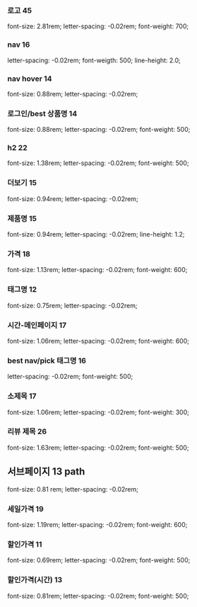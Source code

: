 ### 로고 45
font-size: 2.81rem; letter-spacing: -0.02rem; font-weight: 700;
### nav 16
letter-spacing: -0.02rem; font-weigth: 500; line-height: 2.0;
### nav hover 14
font-size: 0.88rem; letter-spacing: -0.02rem;
### 로그인/best 상품명 14
font-size: 0.88rem; letter-spacing: -0.02rem; font-weight: 500;
### h2 22
font-size: 1.38rem; letter-spacing: -0.02rem; font-weight: 500;
### 더보기 15
font-size: 0.94rem; letter-spacing: -0.02rem;
### 제품명 15
font-size: 0.94rem; letter-spacing: -0.02rem; line-height: 1.2;
### 가격 18
font-size: 1.13rem; letter-spacing: -0.02rem; font-weight: 600;
### 태그명 12
font-size: 0.75rem; letter-spacing: -0.02rem;
### 시간-메인페이지 17
font-size: 1.06rem; letter-spacing: -0.02rem; font-weight: 600;
### best nav/pick 태그명 16
letter-spacing: -0.02rem; font-weight: 500;
### 소제목 17
font-size: 1.06rem; letter-spacing: -0.02rem; font-weight: 300;
### 리뷰 제목 26
font-size: 1.63rem; letter-spacing: -0.02rem; font-weight: 500;

## 서브페이지 13 path
font-size: 0.81 rem; letter-spacing: -0.02rem;
### 세일가격 19
font-size: 1.19rem; letter-spacing: -0.02rem; font-weight: 600;
### 할인가격 11
font-size: 0.69rem; letter-spacing: -0.02rem; font-weight: 500;
### 할인가격(시간) 13
font-size: 0.81rem; letter-spacing: -0.02rem; font-weight: 500;